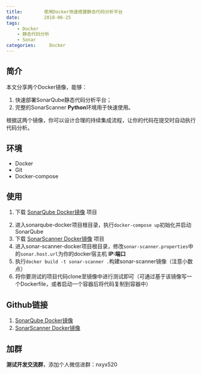 ```yaml
---
title:        使用Docker快速搭建静态代码分析平台
date:         2018-06-25
tags:
    - Docker
    - 静态代码分析
    - Sonar
categories:     Docker
---
```


## 简介

本文分享两个Docker镜像，能够：
1. 快速部署SonarQube静态代码分析平台；
2. 完整的SonarScanner **Python**环境用于快速使用。

根据这两个镜像，你可以设计合理的持续集成流程，让你的代码在提交时自动执行代码分析。

## 环境

- Docker
- Git
- Docker-compose

## 使用

1. 下载 [SonarQube Docker镜像](https://github.com/ityoung/sonarqube-docker) 项目

<!--more-->

2. 进入sonarqube-docker项目根目录，执行`docker-compose up`初始化并启动SonarQube
3. 下载 [SonarScanner Docker镜像](https://github.com/ityoung/sonar-scanner-docker) 项目
4. 进入sonar-scanner-docker项目根目录，修改`sonar-scanner.properties`中的`sonar.host.url`为你的docker宿主机 **IP:端口**
5. 执行`docker build -t sonar-scanner .`构建sonar-scanner镜像（注意小数点）
6. 将你要测试的项目代码clone至镜像中进行测试即可（可通过基于该镜像写一个Dockerfile，或者启动一个容器后将代码复制到容器中）

## Github链接

1. [SonarQube Docker镜像](https://github.com/ityoung/sonarqube-docker)
2. [SonarScanner Docker镜像](https://github.com/ityoung/sonar-scanner-docker)

## 加群

**测试开发交流群**，添加个人微信进群：nxyx520
